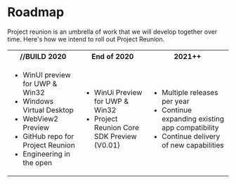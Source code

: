 # Roadmap

Project reunion is an umbrella of work that we will develop together over time. 
Here's how we intend to roll out Project Reunion.
<table>
  <tbody>
    <tr>
      <th>//BUILD 2020</th>
      <th>End of 2020</th>
      <th>2021++</th>
    </tr>
    <tr>
      <td>
        <ul>
            <li>WinUI preview for UWP & Win32</li>
            <li>Windows Virtual Desktop</li>
            <li>WebView2 Preview</li>
            <li>GitHub repo for Project Reunion</li>
            <li>Engineering in the open</li>
         </ul>
     </td>
      <td>
        <ul>
            <li>WinUi Preview for UWP & Win32</li>
            <li>Project Reunion Core SDK Preview (V0.01)</li>
         </ul>
     </td>
    <td>
        <ul>
            <li>Multiple releases per year</li>
            <li>Continue expanding existing app compatibility</li>
            <li>Continue delivery of new capabilities</li>
         </ul>
     </td>
    </tr>
  </tbody>
</table>